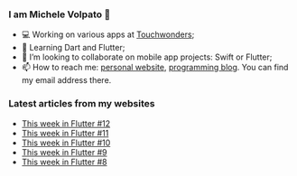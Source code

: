 ### I am Michele Volpato 👋

- 💻 Working on various apps at [Touchwonders](https://touchwonders.com);
- 🌱 Learning Dart and Flutter;
- 📱 I’m looking to collaborate on mobile app projects: Swift or Flutter;
- 📫 How to reach me: [personal website](https://volpato.nl), [programming blog](https://ishouldgotosleep.com). You can find my email address there.

### Latest articles from my websites

<!-- BLOG-POST-LIST:START -->
- [This week in Flutter #12](https://ishouldgotosleep.com/this-week-in-flutter-12/)
- [This week in Flutter #11](https://ishouldgotosleep.com/this-week-in-flutter-11/)
- [This week in Flutter #10](https://ishouldgotosleep.com/this-week-in-flutter-10/)
- [This week in Flutter #9](https://ishouldgotosleep.com/this-week-in-flutter-9/)
- [This week in Flutter #8](https://ishouldgotosleep.com/this-week-in-flutter-8/)
<!-- BLOG-POST-LIST:END -->
